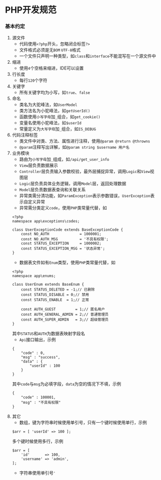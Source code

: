# PHP开发规范
### 基本约定
1. 源文件
    - 代码使用```<?php```开头，忽略闭合标签```?>```
    - 文件格式必须是无```BOM``` ```UTF-8```格式
    - 一个文件只声明一种类型，如```class```和```interface```不能混写在一个源文件中
2. 缩进
    - 使用```4```个空格来缩进，IDE可以设置
3. 行长度
    - 每行```120```个字符
4. 关键字
    - 所有关键字均为小写，如```true```、```false```
5. 命名
    - 类名为大驼峰法，如```UserModel```
    - 类方法名为小驼峰法，如```getUserId()```
    - 函数使用```小写字母```加```_```组合，如```get_cookie()```
    - 变量名使用小驼峰法，如```$userId```
    - 常量定义为```大写字母```加```_```组合，如```IS_DEBUG```
6. 代码注释标签
    - 类文件中对类、方法、属性进行注释，使用```@param @return @throwns```
    - ```@param```注释写出详解，如```@param string $username 用户名```
7. 业务模块
    - 路由为```小写字母```加```_```组成，如```/api/get_user_info```
    - ```View```层负责数据展示
    - ```Controller```层负责输入参数校验，最外层捕捉异常，调用```Logic```和```View```视图层
    - ```Logic```层负责具体业务逻辑，调用```Model```层，返回处理数据
    - ```Model```层负责数据表查询和关联关系
    - 异常类需分清功能，如```ParamException```表示参数错误，```UserException```表示自定义异常
    - 异常需分类定义```code```，使用```PHP```类常量代替，如
    ```
    <?php
    namespace app\exceptions\codes;
    
    class UserExceptionCode extends BaseExceptionCode {
        const NO_AUTH              = 1000001;
        const NO_AUTH_MSG          = '不具有权限';
        const STATUS_EXCEPTION     = 1000002;
        const STATUS_EXCEPTION_MSG = '状态异常';        
    }
    ```
    - 数据表文件如有```Enum```类型，使用```PHP```类常量代替，如
    ```
    <?php
    namespace app\enums;
    
    class UserEnum extends BaseEnum {
        const STATUS_DELETED = -1;// 已删除
        const STATUS_DISABLE = 0;// 禁用
        const STATUS_ENABLE  = 1;// 正常

        const AUTH_GUEST         = 1;// 匿名用户
        const AUTH_GENERAL_ADMIN = 2;// 普通管理员
        const AUTH_SUPER_ADMIN   = 3;// 超级管理员
    }
    ```
    其中```STATUS```和```AUTH```为数据表映射字段名
    - ```Api```接口输出，示例
    ```
    {
        "code" : 0,
        "msg" : "success",
        "data" : {
            "userId" : 100
        }
    }
    ```
    其中```code```与```msg```为必填字段，```data```为空的情况下不填，示例
    ```
    {
        "code" : 100001,
        "msg" : "不具有权限"
    }
    ```
8. 其它
    - 数组，键为字符串时候使用单引号，只有一个键时候使用单行，示例
    ```
    $arr = [ 'userId' => 100 ];
    ```
    多个键时候使用多行，示例
    ```
    $arr = [
        'id'       => 100,
        'username' => 'admin',
    ];
    ```
    - 字符串使用单引号```'```